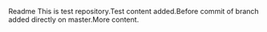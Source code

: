 Readme This is test repository.Test content added.Before commit of branch added directly on master.More content.
